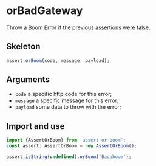 # orBadGateway

Throw a Boom Error if the previous assertions were false.

## Skeleton

```ts
assert.orBoom(code, message, payload);
```

## Arguments

- `code` a specific http code for this error;
- `message` a specific message for this error;
- `payload` some data to throw with the error;

## Import and use

```ts
import {AssertOrBoom} from 'assert-or-boom';
const assert: AssertOrBoom = new AssertOrBoom();

assert.isString(undefined).orBoom('Badaboom');
```
